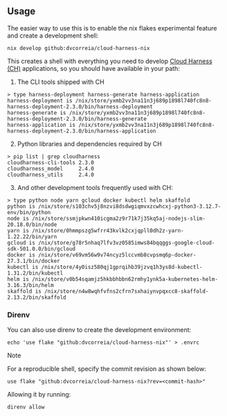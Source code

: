 ## Usage

The easier way to use this is to enable the nix flakes experimental feature and create a development shell:

```console
nix develop github:dvcorreia/cloud-harness-nix
```

This creates a shell with everything you need to develop [Cloud Harness (CH)](https://github.com/MetaCell/cloud-harness) applications, so you should have available in your path:

1. The CLI tools shipped with CH

```console
> type harness-deployment harness-generate harness-application
harness-deployment is /nix/store/yxmb2vv3na11n3j689p1898l740fc8n8-harness-deployment-2.3.0/bin/harness-deployment
harness-generate is /nix/store/yxmb2vv3na11n3j689p1898l740fc8n8-harness-deployment-2.3.0/bin/harness-generate
harness-application is /nix/store/yxmb2vv3na11n3j689p1898l740fc8n8-harness-deployment-2.3.0/bin/harness-application
```

2. Python libraries and dependencies required by CH

```console
> pip list | grep cloudharness
cloudharness-cli-tools 2.3.0
cloudharness_model     2.4.0
cloudharness_utils     2.4.0
```

3. And other development tools frequently used with CH:

```console
> type python node yarn gcloud docker kubectl helm skaffold   
python is /nix/store/s103chv5j8nzvi8dsdwgiqmvxzcwhcxj-python3-3.12.7-env/bin/python
node is /nix/store/ssmjpkwn410icgma2z9r71k7j35kq5aj-nodejs-slim-20.18.0/bin/node
yarn is /nix/store/0hmmpszg5wfrr43kvlk2cxjqpll0dh2z-yarn-1.22.22/bin/yarn
gcloud is /nix/store/g78r5nhaq7lfv3vz0585imws84bqqggs-google-cloud-sdk-501.0.0/bin/gcloud
docker is /nix/store/v69vm56w9v74ncyz5lccvmb8cvpsmq6p-docker-27.3.1/bin/docker
kubectl is /nix/store/4y0isz580qj1gprqihb39jzvq1h3ys8d-kubectl-1.31.2/bin/kubectl
helm is /nix/store/v0b54sqamjz5hkbbhbbn62rmhy1ynk5a-kubernetes-helm-3.16.3/bin/helm
skaffold is /nix/store/n4w8wqhfvfns2cfrn7sxhaiynvpqxcc8-skaffold-2.13.2/bin/skaffold
```

### Direnv

You can also use direnv to create the development environment:

```console
echo 'use flake "github:dvcorreia/cloud-harness-nix"' > .envrc
```

> [!NOTE]  
> For a reproducible shell, specify the commit revision as shown below:
> ```console
> use flake "github:dvcorreia/cloud-harness-nix?rev=<commit-hash>"
> ```

Allowing it by running:

```console
direnv allow
```
